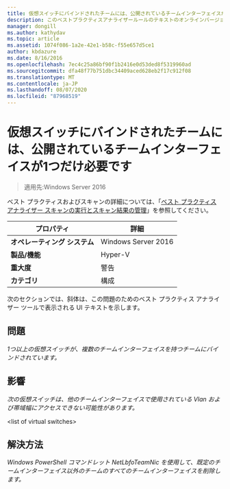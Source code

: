 ```yaml
---
title: 仮想スイッチにバインドされたチームには、公開されているチームインターフェイスが1つだけ必要です
description: このベストプラクティスアナライザールールのテキストのオンラインバージョン。
manager: dongill
ms.author: kathydav
ms.topic: article
ms.assetid: 1074f086-1a2e-42e1-b58c-f55e657d5ce1
author: kbdazure
ms.date: 8/16/2016
ms.openlocfilehash: 7ec4c25a86bf90f1b2416e0d53ded8f5319960ad
ms.sourcegitcommit: dfa48f77b751dbc34409aced628eb2f17c912f08
ms.translationtype: MT
ms.contentlocale: ja-JP
ms.lasthandoff: 08/07/2020
ms.locfileid: "87968519"
---
```

# <a name="a-team-bound-to-a-virtual-switch-should-only-have-one-exposed-team-interface"></a>仮想スイッチにバインドされたチームには、公開されているチームインターフェイスが1つだけ必要です

>適用先:Windows Server 2016

ベスト プラクティスおよびスキャンの詳細については、「[ベスト プラクティス アナライザー スキャンの実行とスキャン結果の管理](https://go.microsoft.com/fwlink/p/?LinkID=223177)」を参照してください。

|プロパティ|詳細|
|-|-|
|**オペレーティング システム**|Windows Server 2016|
|**製品/機能**|Hyper-V|
|**重大度**|警告|
|**カテゴリ**|構成|

次のセクションでは、斜体は、この問題のためのベスト プラクティス アナライザー ツールで表示される UI テキストを示します。

## <a name="issue"></a>問題
*1つ以上の仮想スイッチが、複数のチームインターフェイスを持つチームにバインドされています。*

## <a name="impact"></a>影響
*次の仮想スイッチは、他のチームインターフェイスで使用されている Vlan および帯域幅にアクセスできない可能性があります。*

\<list of virtual switches>

## <a name="resolution"></a>解決方法
*Windows PowerShell コマンドレット NetLbfoTeamNic を使用して、既定のチームインターフェイス以外のチームのすべてのチームインターフェイスを削除します。*



